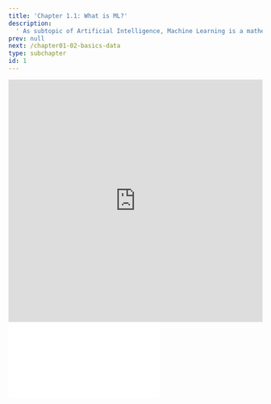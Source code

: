 ```yaml
---
title: 'Chapter 1.1: What is ML?'
description:
  ' As subtopic of Artificial Intelligence, Machine Learning is a mathematically well-defined discipline and usually constructs predictive or decision models from data, instead of explicitly programming them. In this Section, you will see some typical examples of where Machine Learning is applied and the main directions of Machine Learning.'
prev: null
next: /chapter01-02-basics-data
type: subchapter
id: 1
---
```



<exercise id="1" title="Video Lecture">
<iframe width="100%" height="480" src="https://www.youtube.com/embed/CCzx4UDkzpA" frameborder="0" allow="accelerometer; autoplay; encrypted-media; gyroscope; picture-in-picture" allowfullscreen></iframe>
</exercise>


<exercise id="2" title="Slides">
<object data="pdfs/1/slides-basics-whatisml.pdf
" type="application/pdf" style="width:100%;height:480px">
    <embed src="pdfs/1/slides-basics-whatisml.pdf
" type="application/pdf" />
</object>
</exercise>

